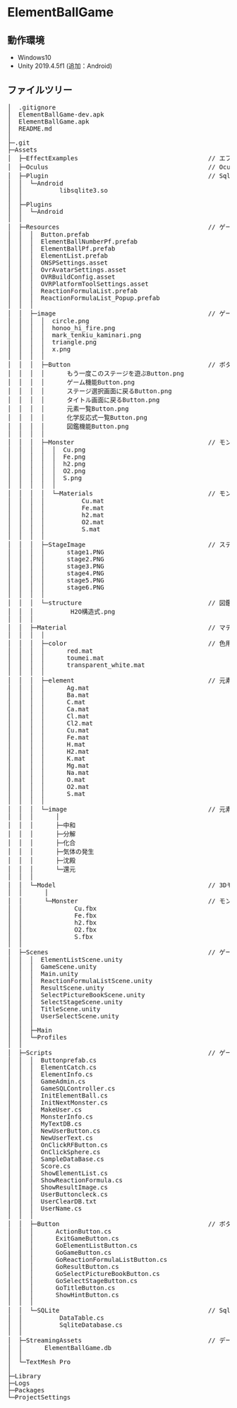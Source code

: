 # ElementBallGame

## 動作環境
- Windows10
- Unity 2019.4.5f1 (追加：Android)

## ファイルツリー
<pre>
│  .gitignore
│  ElementBallGame-dev.apk
│  ElementBallGame.apk
│  README.md
│  
├─.git
├─Assets
│  ├─EffectExamples                                   // エフェクト用のフォルダ
│  ├─Oculus                                           // Oculus用のフォルダ
│  ├─Plugin                                           // Sqlite用のフォルダ
│  │  └─Android
│  │          libsqlite3.so
│  │
│  ├─Plugins
│  │  └─Android
│  │
│  ├─Resources                                        // ゲームで使用するファイル
│  │  │  Button.prefab
│  │  │  ElementBallNumberPf.prefab
│  │  │  ElementBallPf.prefab
│  │  │  ElementList.prefab
│  │  │  ONSPSettings.asset
│  │  │  OvrAvatarSettings.asset
│  │  │  OVRBuildConfig.asset
│  │  │  OVRPlatformToolSettings.asset
│  │  │  ReactionFormulaList.prefab
│  │  │  ReactionFormulaList_Popup.prefab
│  │  │  
│  │  ├─image                                         // ゲームで使用する画像
│  │  │  │  circle.png
│  │  │  │  honoo_hi_fire.png
│  │  │  │  mark_tenkiu_kaminari.png
│  │  │  │  triangle.png
│  │  │  │  x.png
│  │  │  │  
│  │  │  ├─Button                                     // ボタン用の画像
│  │  │  │      もう一度このステージを遊ぶButton.png
│  │  │  │      ゲーム機能Button.png
│  │  │  │      ステージ選択画面に戻るButton.png
│  │  │  │      タイトル画面に戻るButton.png
│  │  │  │      元素一覧Button.png
│  │  │  │      化学反応式一覧Button.png
│  │  │  │      図鑑機能Button.png
│  │  │  │      
│  │  │  ├─Monster                                    // モンスターの画像
│  │  │  │  │  Cu.png
│  │  │  │  │  Fe.png
│  │  │  │  │  h2.png
│  │  │  │  │  O2.png
│  │  │  │  │  S.png
│  │  │  │  │  
│  │  │  │  └─Materials                               // モンスターのマテリアル
│  │  │  │          Cu.mat
│  │  │  │          Fe.mat
│  │  │  │          h2.mat
│  │  │  │          O2.mat
│  │  │  │          S.mat
│  │  │  │          
│  │  │  ├─StageImage                                 // ステージ選択画面の画像
│  │  │  │      stage1.PNG
│  │  │  │      stage2.PNG
│  │  │  │      stage3.PNG
│  │  │  │      stage4.PNG
│  │  │  │      stage5.PNG
│  │  │  │      stage6.PNG
│  │  │  │      
│  │  │  └─structure                                  // 図鑑用の画像
│  │  │          H2O構造式.png
│  │  │          
│  │  ├─Material                                      // マテリアル用のフォルダ
│  │  │  │  
│  │  │  ├─color                                      // 色用のマテリアル
│  │  │  │      red.mat
│  │  │  │      toumei.mat
│  │  │  │      transparent_white.mat
│  │  │  │      
│  │  │  ├─element                                    // 元素ボール用のマテリアル
│  │  │  │      Ag.mat
│  │  │  │      Ba.mat
│  │  │  │      C.mat
│  │  │  │      Ca.mat
│  │  │  │      Cl.mat
│  │  │  │      Cl2.mat
│  │  │  │      Cu.mat
│  │  │  │      Fe.mat
│  │  │  │      H.mat
│  │  │  │      H2.mat
│  │  │  │      K.mat
│  │  │  │      Mg.mat
│  │  │  │      Na.mat
│  │  │  │      O.mat
│  │  │  │      O2.mat
│  │  │  │      S.mat
│  │  │  │      
│  │  │  └─image                                      // 元素ボール用マテリアルに使用した画像
│  │  │      │  
│  │  │      ├─中和
│  │  │      ├─分解
│  │  │      ├─化合
│  │  │      ├─気体の発生
│  │  │      ├─沈殿
│  │  │      └─還元
│  │  │                  
│  │  └─Model                                         // 3Dモデル用のフォルダ
│  │      │  
│  │      └─Monster                                   // モンスターの3Dモデル用のフォルダ
│  │              Cu.fbx
│  │              Fe.fbx
│  │              h2.fbx
│  │              O2.fbx
│  │              S.fbx
│  │              
│  ├─Scenes                                           // ゲームのScene用のフォルダ
│  │  │  ElementListScene.unity
│  │  │  GameScene.unity
│  │  │  Main.unity
│  │  │  ReactionFormulaListScene.unity
│  │  │  ResultScene.unity
│  │  │  SelectPictureBookScene.unity
│  │  │  SelectStageScene.unity
│  │  │  TitleScene.unity
│  │  │  UserSelectScene.unity
│  │  │  
│  │  ├─Main
│  │  └─Profiles
│  │          
│  ├─Scripts                                          // ゲームで使用するスクリプト用のフォルダ
│  │  │  Buttonprefab.cs
│  │  │  ElementCatch.cs
│  │  │  ElementInfo.cs
│  │  │  GameAdmin.cs
│  │  │  GameSQLController.cs
│  │  │  InitElementBall.cs
│  │  │  InitNextMonster.cs
│  │  │  MakeUser.cs
│  │  │  MonsterInfo.cs
│  │  │  MyTextDB.cs
│  │  │  NewUserButton.cs
│  │  │  NewUserText.cs
│  │  │  OnClickRFButton.cs
│  │  │  OnClickSphere.cs
│  │  │  SampleDataBase.cs
│  │  │  Score.cs
│  │  │  ShowElementList.cs
│  │  │  ShowReactionFormula.cs
│  │  │  ShowResultImage.cs
│  │  │  UserButtoncleck.cs
│  │  │  UserClearDB.txt
│  │  │  UserName.cs
│  │  │  
│  │  ├─Button                                        // ボタン用のスクリプトフォルダ
│  │  │      ActionButton.cs
│  │  │      ExitGameButton.cs
│  │  │      GoElementListButton.cs
│  │  │      GoGameButton.cs
│  │  │      GoReactionFormulaListButton.cs
│  │  │      GoResultButton.cs
│  │  │      GoSelectPictureBookButton.cs
│  │  │      GoSelectStageButton.cs
│  │  │      GoTitleButton.cs
│  │  │      ShowHintButton.cs
│  │  │      
│  │  └─SQLite                                        // Sqlite用のフォルダ
│  │          DataTable.cs
│  │          SqliteDatabase.cs
│  │          
│  ├─StreamingAssets                                  // データベース用のフォルダ
│  │      ElementBallGame.db
│  │      
│  └─TextMesh Pro
│
├─Library
├─Logs
├─Packages
└─ProjectSettings
</pre>